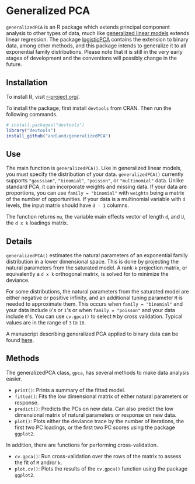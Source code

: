 # Generalized PCA

`generalizedPCA` is an R package which extends principal component analysis to other types of data, much like [generalized linear models](http://en.wikipedia.org/wiki/Generalized_linear_model) extends linear regression. The package [logisticPCA](https://github.com/andland/logisticPCA) contains the extension to binary data, among other methods, and this package intends to generalize it to all exponential family distributions. Please note that it is still in the very early stages of development and the conventions will possibly change in the future.

## Installation

To install R, visit [r-project.org/](http://www.r-project.org/).

To install the package, first install `devtools` from CRAN. Then run the following commands.
```R
# install.packages("devtools")
library("devtools")
install_github("andland/generalizedPCA")
```

## Use
The main function is `generalizedPCA()`. Like in generalized linear models, you must specify the distribution of your data. `generalizedPCA()` currently supports `"gaussian"`, `"binomial"`, `"poisson"`, or `"multinomial"` data. Unlike standard PCA, it can incorporate weights and missing data.  If your data are proportions, you can use `family = "binomial"` with `weights` being a matrix of the number of opportunities. If your data is a multinomial variable with `d` levels, the input matrix should have `d - 1` columns.

The function returns `mu`, the variable main effects vector of length `d`, and `U`, the `d x k` loadings matrix.

## Details
`generalizedPCA()` estimates the natural parameters of an exponential family distribution in a lower dimensional space. This is done by projecting the natural parameters from the saturated model. A rank-`k` projection matrix, or equivalently a `d x k` orthogonal matrix, is solved for to minimize the deviance. 

For some distributions, the natural parameters from the saturated model are either negative or positive infinity, and an additional tuning parameter `M` is needed to approximate them. This occurs when `family = "binomial"` and your data include `0`'s or `1`'s or when `family = "poisson"` and your data include `0`'s. You can use `cv.gpca()` to select `M` by cross validation. Typical values are in the range of `3` to `10`.

A manuscript describing generalized PCA applied to binary data can be found [here](http://www.stat.osu.edu/~yklee/mss/tr890.pdf).

## Methods
The generalizedPCA class, `gpca`, has several methods to make data analysis easier.

* `print()`: Prints a summary of the fitted model.
* `fitted()`: Fits the low dimensional matrix of either natural parameters or response.
* `predict()`: Predicts the PCs on new data. Can also predict the low dimensional matrix of natural parameters or response on new data.
* `plot()`: Plots either the deviance trace by the number of iterations, the first two PC loadings, or the first two PC scores using the package `ggplot2`.

In addition, there are functions for performing cross-validation.

* `cv.gpca()`: Run cross-validation over the rows of the matrix to assess the fit of `M` and/or `k`.
* `plot.cv()`: Plots the results of the `cv.gpca()` function using the package `ggplot2`.
